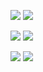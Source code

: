 





![](https://media.tenor.com/1TnEVDuThvMAAAAC/real-madrid-royle.gif)                                                           ![](https://media.tenor.com/fpX0MssGsJEAAAAC/real-madrid-sergio-ramos.gif)



![](https://media.tenor.com/qdGydRCZ_rUAAAAM/tmzka-real-madrid.gif)                                                           ![](9https://media.tenor.com/xo_VcKlhZiYAAAAM/vinijr.gif)



![](https://media.tenor.com/GHpbIHPwhHUAAAAi/pessi.gif)                                                                       ![](https://tenor.com/pt-BR/view/karim-benzema-real-madrid-gif-25722272)
